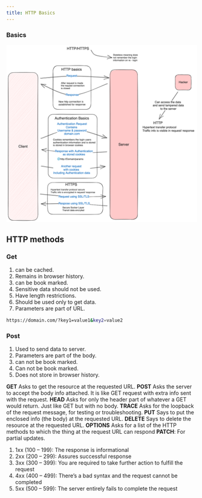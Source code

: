 ```yaml
---
title: HTTP Basics
---
```

### Basics

![Https.png](./static/Https.png)


## HTTP methods

### Get
1. can be cached.
2. Remains in browser history.
3. can be book marked.
4. Sensitive data should not be used.
5. Have length restrictions.
6. Should be used only to get data.
7. Parameters are part of URL.

```bash
https://domain.com/?key1=value1&key2=value2
```
### Post
1. Used to send data to server.
2. Parameters are part of the body.
3. can not be book marked.
4. Can not be book marked.
5. Does not store in browser history.

**GET** 	Asks to get the resource at the requested URL.
**POST** 	Asks the server to accept the body info attached. It is like GET request with extra info sent with the request.
**HEAD** 	Asks for only the header part of whatever a GET would return. Just like GET but with no body.
**TRACE** Asks for the loopback of the request message, for testing or troubleshooting.
**PUT**   Says to put the enclosed info (the body) at the requested URL.
**DELETE** 	Says to delete the resource at the requested URL.
**OPTIONS** 	Asks for a list of the HTTP methods to which the thing at the request URL can respond
**PATCH**: For partial updates.

1. 1xx (100 – 199): The response is informational
2. 2xx (200 – 299): Assures successful response
3. 3xx (300 – 399): You are required to take further action to fulfill the request
4. 4xx (400 – 499): There’s a bad syntax and the request cannot be completed
5. 5xx (500 – 599): The server entirely fails to complete the request
